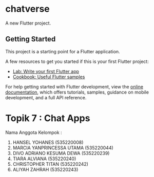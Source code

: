 # chatverse

A new Flutter project.

## Getting Started

This project is a starting point for a Flutter application.

A few resources to get you started if this is your first Flutter project:

- [Lab: Write your first Flutter app](https://docs.flutter.dev/get-started/codelab)
- [Cookbook: Useful Flutter samples](https://docs.flutter.dev/cookbook)

For help getting started with Flutter development, view the
[online documentation](https://docs.flutter.dev/), which offers tutorials,
samples, guidance on mobile development, and a full API reference.

# Topik 7 : Chat Apps

Nama Anggota Kelompok :
1. HANSEL YOHANES (535220008)
2. MARCIA YANPRINCESSA UTAMA (535220044)
3. DIVO ADRIANO KESUMA DEWA (535220239)
4. TIARA ALVIANA (535220240)
5. CHRISTOPHER TITAN (535220242)
6. ALIYAH ZAHRAH (535220243)
